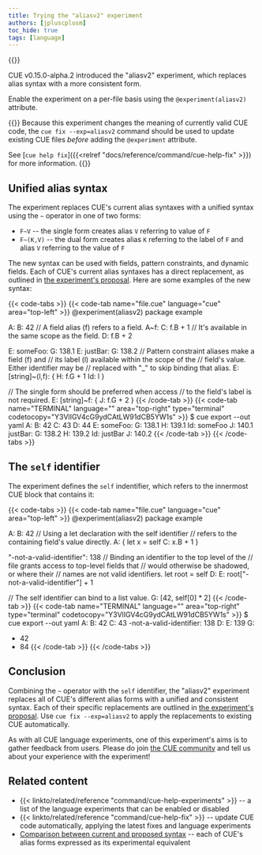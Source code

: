 ```yaml
---
title: Trying the "aliasv2" experiment
authors: [jpluscplusm]
toc_hide: true
tags: [language]
---
```

{{<sidenote text="Requires CUE v0.15.0 or later">}}

CUE v0.15.0-alpha.2 introduced the "aliasv2" experiment, which
replaces alias syntax with a more consistent form.

Enable the experiment on a per-file basis using the
`@experiment(aliasv2)`
attribute.

{{<info>}}
Because this experiment changes the meaning of currently valid CUE code, the
`cue fix --exp=aliasv2`
command should be used to update existing CUE files *before* adding the
`@experiment` attribute.

See [`cue help fix`]({{<relref "docs/reference/command/cue-help-fix" >}})
for more information.
{{</info>}}

## Unified alias syntax

The experiment replaces CUE's current alias syntaxes
with a unified syntax using the `~` operator in one of two forms:

- `F~V` -- the single form creates alias `V` referring to value of `F`
- `F~(K,V)` -- the dual form creates alias `K` referring to the label of `F`
  and alias `V` referring to the value of `F`

The new syntax can be used with fields, pattern constraints, and dynamic fields.
Each of CUE's current alias syntaxes has a direct replacement, as outlined in
[the experiment's proposal](https://github.com/cue-lang/proposal/blob/main/designs/language/4014-aliases-v2.md#comparison-between-current-and-proposed-syntax).
Here are some examples of the new syntax:
<!-- TODO: change link to point to spec, after https://cuelang.org/cl/1222377 lands -->

{{< code-tabs >}}
{{< code-tab name="file.cue" language="cue" area="top-left" >}}
@experiment(aliasv2)
package example

A: B: 42
// A field alias (f) refers to a field.
A~f: C: f.B + 1
// It's available in the same scope as the field.
D: f.B + 2

E: someFoo: G: 138.1
E: justBar: G: 138.2
// Pattern constraint aliases make a field (f) and
// its label (l) available within the scope of the
// field's value. Either identifier may be
// replaced with "_" to skip binding that alias.
E: [string]~(l,f): {
	H:  f.G + 1
	Id: l
}

// The single form should be preferred when access
// to the field's label is not required.
E: [string]~f: {
	J: f.G + 2
}
{{< /code-tab >}}
{{< code-tab name="TERMINAL" language="" area="top-right" type="terminal" codetocopy="Y3VlIGV4cG9ydCAtLW91dCB5YW1s" >}}
$ cue export --out yaml
A:
  B: 42
  C: 43
D: 44
E:
  someFoo:
    G: 138.1
    H: 139.1
    Id: someFoo
    J: 140.1
  justBar:
    G: 138.2
    H: 139.2
    Id: justBar
    J: 140.2
{{< /code-tab >}}
{{< /code-tabs >}}

## The `self` identifier

The experiment defines the `self` indentifier, which refers to
the innermost CUE block that contains it:

{{< code-tabs >}}
{{< code-tab name="file.cue" language="cue" area="top-left" >}}
@experiment(aliasv2)
package example

A: B: 42
// Using a let declaration with the self identifier
// refers to the containing field's value directly.
A: {
	let x = self
	C: x.B + 1
}

"-not-a-valid-identifier": 138
// Binding an identifier to the top level of the
// file grants access to top-level fields that
// would otherwise be shadowed, or where their
// names are not valid identifiers.
let root = self
D: E: root["-not-a-valid-identifier"] + 1

// The self identifier can bind to a list value.
G: [42, self[0] * 2]
{{< /code-tab >}}
{{< code-tab name="TERMINAL" language="" area="top-right" type="terminal" codetocopy="Y3VlIGV4cG9ydCAtLW91dCB5YW1s" >}}
$ cue export --out yaml
A:
  B: 42
  C: 43
-not-a-valid-identifier: 138
D:
  E: 139
G:
  - 42
  - 84
{{< /code-tab >}}
{{< /code-tabs >}}

## Conclusion

Combining the `~` operator with the `self` identifier, the "aliasv2" experiment
replaces all of CUE's different alias forms with a unified and consistent
syntax. Each of their specific replacements are outlined in
[the experiment's proposal](https://github.com/cue-lang/proposal/blob/main/designs/language/4014-aliases-v2.md#comparison-between-current-and-proposed-syntax).
Use `cue fix --exp=aliasv2` to apply the replacements to existing CUE automatically.
<!-- TODO: change link to point to spec, after https://cuelang.org/cl/1222377 lands -->

As with all CUE language experiments, one of this experiment's aims is to
gather feedback from users. Please do join [the CUE community](/community/)
and tell us about your experience with the experiment!

## Related content

- {{< linkto/related/reference "command/cue-help-experiments" >}} --
  a list of the language experiments that can be enabled or disabled
- {{< linkto/related/reference "command/cue-help-fix" >}} --
  update CUE code automatically, applying the latest fixes and language experiments
- [Comparison between current and proposed syntax](https://github.com/cue-lang/proposal/blob/main/designs/language/4014-aliases-v2.md#comparison-between-current-and-proposed-syntax) --
  each of CUE's alias forms expressed as its experimental equivalent <!-- TODO: replace with cuelang.org doc -->
